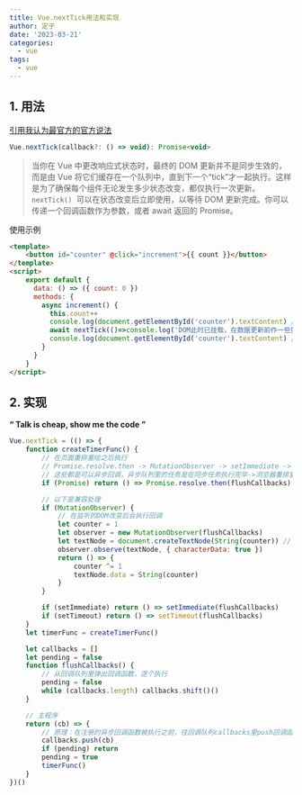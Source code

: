```yaml
---
title: Vue.nextTick用法和实现
author: 定子
date: '2023-03-21'
categories:
  - vue
tags:
  - vue
---
```


## 1. 用法

[引用我认为最官方的官方说法](https://cn.vuejs.org/api/general.html#nexttick)

```js
Vue.nextTick(callback?: () => void): Promise<void>
```

> 当你在 Vue 中更改响应式状态时，最终的 DOM 更新并不是同步生效的，而是由 Vue 将它们缓存在一个队列中，直到下一个“tick”才一起执行。这样是为了确保每个组件无论发生多少状态改变，都仅执行一次更新。
> `nextTick()`  可以在状态改变后立即使用，以等待 DOM 更新完成。你可以传递一个回调函数作为参数，或者 await 返回的 Promise。

使用示例

```html
<template>
	<button id="counter" @click="increment">{{ count }}</button>
</template>
<script>
	export default {
	  data: () => ({ count: 0 })
	  methods: {
	    async increment() {
	      this.count++
	      console.log(document.getElementById('counter').textContent) // DOM还未更新 0
	      await nextTick(()=>console.log('DOM此时已挂载，在数据更新前作一些操作'))
	      console.log(document.getElementById('counter').textContent) // DOM已更新 1
	    }
	  }
	}
</script>
```

## 2. 实现

**“ Talk is cheap, show me the code ”**

```js
Vue.nextTick = (() => {
	function createTimerFunc() {
		// 在页面重排重绘之后执行
		// Promise.resolve.then -> MutationObserver -> setImmediate -> setTimeout
		// 这些都是可以异步回调，异步队列里的任务是在同步任务执行完毕->浏览器重排重绘 之后才执行
		if (Promise) return () => Promise.resolve.then(flushCallbacks) // 满足绝大多数浏览器

		// 以下是兼容处理
		if (MutationObserver) {
			// 在监听的DOM改变后会执行回调
			let counter = 1
			let observer = new MutationObserver(flushCallbacks)
			let textNode = document.createTextNode(String(counter)) // 创建监听的文本节点
			observer.observe(textNode, { characterData: true })
			return () => {
				counter ^= 1
				textNode.data = String(counter)
			}
		}

		if (setImmediate) return () => setImmediate(flushCallbacks)
		if (setTimeout) return () => setTimeout(flushCallbacks)
	}
	let timerFunc = createTimerFunc()

	let callbacks = []
	let pending = false
	function flushCallbacks() {
		// 从回调队列里弹出回调函数，逐个执行
		pending = false
		while (callbacks.length) callbacks.shift()()
	}

	// 主程序
	return (cb) => {
		// 原理：在注册的异步回调函数被执行之前，往回调队列callbacks里push回调函数
		callbacks.push(cb)
		if (pending) return
		pending = true
		timerFunc()
	}
})()
```
